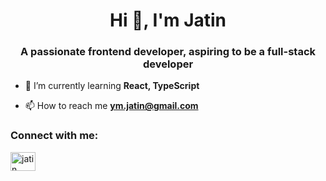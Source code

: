 <h1 align="center">Hi 👋, I'm Jatin</h1>
<h3 align="center">A passionate frontend developer, aspiring to be a full-stack developer</h3>

- 🌱 I’m currently learning **React, TypeScript**

- 📫 How to reach me **ym.jatin@gmail.com**

<h3 align="left">Connect with me:</h3>
<p align="left">
<a href="https://linkedin.com/in/jatin-y-m-66389616a" target="blank"><img align="center" src="https://raw.githubusercontent.com/rahuldkjain/github-profile-readme-generator/master/src/images/icons/Social/linked-in-alt.svg" alt="jatin y.m." height="30" width="40" /></a>
</p>


